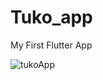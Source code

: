 # Tuko_app

My First Flutter App




![tukoApp](https://user-images.githubusercontent.com/116911113/216048741-0132a2da-e678-4ac7-a125-be420c5add99.jpg)
